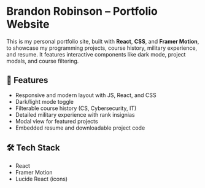 # Brandon Robinson – Portfolio Website

This is my personal portfolio site, built with **React**, **CSS**, and **Framer Motion**, to showcase my programming projects, course history, military experience, and resume. It features interactive components like dark mode, project modals, and course filtering.

## 🚀 Features

- Responsive and modern layout with JS, React, and CSS
- Dark/light mode toggle
- Filterable course history (CS, Cybersecurity, IT)
- Detailed military experience with rank insignias
- Modal view for featured projects
- Embedded resume and downloadable project code

## 🛠️ Tech Stack

- React
- Framer Motion
- Lucide React (icons)
